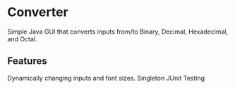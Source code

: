 # Converter
Simple Java GUI that converts inputs from/to Binary, Decimal, Hexadecimal, and Octal.


## Features
Dynamically changing inputs and font sizes.
Singleton
JUnit Testing
